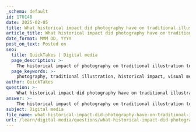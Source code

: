```yaml
---
_schema: default
id: 170148
date: 2025-02-05
title: What historical impact did photography have on traditional illustration tools?
article_title: What historical impact did photography have on traditional illustration tools?
date_format: MMM DD, YYYY
post_on_text: Posted on
seo:
  title: QuickTakes | Digital media
  page_description: >-
    The historical impact of photography on traditional illustration tools led to the replacement of traditional media, changes in artistic roles, and the emergence of new opportunities while maintaining the enduring importance of illustration alongside photography.
  page_keywords: >-
    photography, traditional illustration, historical impact, visual media, artistic roles, digital tools, editorial illustration, creative fields, visual storytelling, art directors
author: QuickTakes
question: >-
    What historical impact did photography have on traditional illustration tools?
answer: >-
    The historical impact of photography on traditional illustration tools is significant and multifaceted. The rise of photography in the mid-20th century brought about a transformative shift in the field of illustration, particularly in areas such as newspapers, magazines, and advertising. Here are some key points regarding this impact:\n\n1. **Replacement of Traditional Illustration**: As photography became more accessible and affordable, it began to replace traditional illustration in many media formats. Art directors found that they could quickly capture images that met their needs with a camera, which was often more efficient than commissioning an illustration. This led to a decline in demand for traditional illustrators, as photography provided a faster and more straightforward solution for visual storytelling.\n\n2. **Changes in Artistic Roles**: The role of illustrators evolved as photography took over many traditional functions. While some illustrators shifted their focus to areas where photography could not compete—such as stylized or conceptual illustrations—others adapted by incorporating photographic elements into their work or exploring new styles that blended traditional and digital techniques.\n\n3. **Emergence of New Opportunities**: Despite the initial decline in traditional illustration, the rise of photography also created new opportunities for illustrators. The demand for unique artistic styles and visual narratives that photography could not replicate led to a resurgence in editorial illustration and other creative fields. Illustrators began to carve out niches that emphasized their artistic voice and vision, which photography could not replace.\n\n4. **Integration of Digital Tools**: The advent of digital tools further transformed the landscape of illustration. Digital software allowed artists to manipulate photographs and create hybrid works that combined photographic realism with illustrative elements. This integration of photography and digital illustration techniques has led to innovative styles and approaches in contemporary illustration.\n\n5. **Enduring Importance of Illustration**: Ultimately, while photography changed the face of visual media, it did not eliminate the need for illustration. Many aspects of illustration—such as conveying emotions, abstract concepts, and stylistic interpretations—remain areas where photography falls short. Smart art directors recognize the unique value that illustrators bring to projects, ensuring that traditional illustration continues to thrive alongside photography.\n\nIn summary, photography had a profound impact on traditional illustration tools by replacing many of their functions, reshaping the roles of illustrators, and leading to the integration of new digital techniques. However, it also opened up new avenues for creativity and expression, allowing illustrators to develop their unique styles and maintain relevance in a changing visual landscape.
subject: Digital media
file_name: what-historical-impact-did-photography-have-on-traditional-illustration-tools.md
url: /learn/digital-media/questions/what-historical-impact-did-photography-have-on-traditional-illustration-tools
---
```


&nbsp;